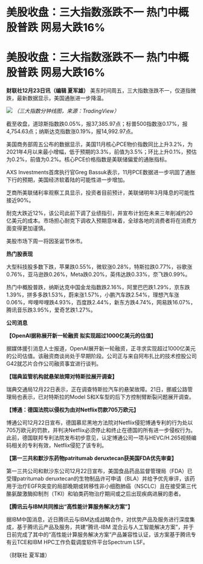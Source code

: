 # 美股收盘：三大指数涨跌不一 热门中概股普跌 网易大跌16%

# 美股收盘：三大指数涨跌不一 热门中概股普跌 网易大跌16%

**财联社12月23日讯（编辑 夏军雄）** 美东时间周五，三大指数涨跌不一，仅道指微跌，最新数据显示，美国通胀进一步降温。

![](https://inews.gtimg.com/om_bt/O1S3nsrd3ZxjMvLtfIaebalx6x1Y4YdKeKjpJqATNJnRIAA/1000)
_（三大指数分钟线图，来源：TradingView）_

截至收盘，道琼斯指数跌0.05%，报37,385.97点；标普500指数涨0.17%，报4,754.63点；纳斯达克指数涨0.19%，报14,992.97点。

美国商务部周五公布的数据显示，美国11月核心PCE物价指数同比上升3.2%，为2021年4月以来最小增幅，低于预期的3.3%，前值为3.5%；环比上升0.1%，预估为0.2%，前值为0.2%。核心PCE价格指数是美联储偏爱的通胀指标。

AXS Investments首席执行官Greg Bassuk表示，11月PCE数据进一步巩固了通胀下行的预期，美国经济软着陆的可能性进一步增加。

芝商所美联储利率观察工具显示，投资者目前预计，美联储明年3月降息的可能性接近90%。

耐克大跌近12%，该公司此前下调了业绩指引，并宣布计划在未来三年削减约20亿美元的成本。市场担心耐克下调收入预期意味着，全球各地的消费者将在消费方面变得更加谨慎。

美股市场下周一将因圣诞节休市。

**热门股表现**

大型科技股多数下跌，苹果跌0.55%，微软涨0.28%，特斯拉跌0.77%，谷歌涨0.76%，亚马逊跌0.26%，Meta跌0.20%，英伟达跌0.33%，奈飞跌0.99%。

热门中概股普跌，纳斯达克中国金龙指数跌2.16%，阿里巴巴跌1.29%，京东跌1.39%，拼多多跌1.53%，蔚来涨1.57%，小鹏汽车跌2.54%，理想汽车涨0.06%，哔哩哔哩跌4.93%，百度跌2.44%，新东方跌4.74%，网易跌16.07%，腾讯音乐跌3.95%，爱奇艺跌1.27%。

**公司消息**

**【OpenAI据称展开新一轮融资 拟实现超过1000亿美元的估值】**

据媒体援引消息人士报道，OpenAI展开新一轮融资，正寻求实现超过1000亿美元的公司估值。该融资商谈尚处于早期阶段。公司正与来自阿布扎比的技术控股公司G42就芯片合作公司融资事宜进行谈判。

**【瑞典监管机构就悬架故障对特斯拉展开调查】**

瑞典交通局12月22日表示，正在调查特斯拉汽车的悬架故障。21日，挪威公路管理局也表示，已对特斯拉的Model S和X车型的后下方控制臂断裂问题展开调查。

**【博通：德国法院以侵权为由对Netflix罚款705万欧元】**

博通公司12月22日宣布，德国慕尼黑地方法院对Netflix侵犯博通专利的行为处以705万欧元的罚款，并判决Netflix必须停止和终止在德国的所有进一步侵权行为。此前，德国联邦专利法院发布初步意见，认定博通公司一项与HEVC/H.265视频编码相关的专利有效，Netflix侵犯了该专利。

**【第一三共和默沙东药物patritumab deruxtecan获美国FDA优先审查】**

第一三共公司和默沙东公司12月22日宣布，美国食品药品监督管理局（FDA）已受理patritumab
deruxtecan的生物制品许可申请（BLA）并给予优先审评，该药用于治疗EGFR突变的局部晚期或转移性非小细胞肺癌（NSCLC）且在接受第三代酪氨酸激酶抑制剂（TKI）和铂类药物治疗期间或之后出现疾病进展的患者。

**【腾讯云与IBM共同推出“高性能计算服务解决方案”】**

据IBM中国消息，近日腾讯云与IBM达成战略合作，对优势产品及服务进行深度集成，基于腾讯云产品及服务，共建“腾讯-IBM
混合云与人工智能解决方案”，并于日前完成了其中的“高性能计算服务解决方案”产品兼容性认证，该方案基于腾讯专有云TCE和IBM
HPC工作负载调度软件平台Spectrum LSF。

（财联社 夏军雄）

